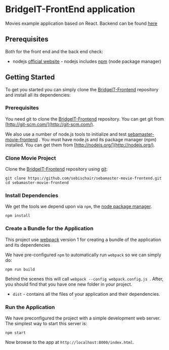 # BridgeIT-FrontEnd application
Movies example application based on React. Backend can be found [here](https://github.com/CLHB8/BridgeIT_Backend)

## Prerequisites

Both for the front end and the back end check:

* nodejs [official website](https://nodejs.org/en/) - nodejs includes [npm](https://www.npmjs.com/) (node package manager)


## Getting Started

To get you started you can simply clone the [BridgeIT-Frontend](https://github.com/sebischair/sebamaster-movie-frontend/) repository and install all its dependencies:

### Prerequisites

You need git to clone the [BridgeIT-Frontend](https://github.com/CLHB8/BridgeIT_FrontEnd/)  repository. You can get git from [http://git-scm.com/](http://git-scm.com/).

We also use a number of node.js tools to initialize and test [sebamaster-movie-frontend](https://github.com/sebischair/sebamaster-movie-frontend/) . You must have node.js and its package manager (npm) installed.  You can get them from [http://nodejs.org/](http://nodejs.org/).

### Clone Movie Project

Clone the [BridgeIT-Frontend](https://github.com/CLHB8/BridgeIT_FrontEnd/)  repository using [git](http://git-scm.com/):

```
git clone https://github.com/sebischair/sebamaster-movie-frontend.git
cd sebamaster-movie-frontend
```

### Install Dependencies

We get the tools we depend upon via `npm`, the [node package manager](https://www.npmjs.com).

```
npm install
```

### Create a Bundle for the Application

This project use [webpack](https://github.com/webpack/webpack) version 1 for creating a bundle of the application and its dependencies

We have pre-configured `npm` to automatically run `webpack` so we can simply do:

```
npm run build
```

Behind the scenes this will call `webpack --config webpack.config.js `.  After, you should find that you have one new folder in your project.

* `dist` - contains all the files of your application and their dependencies.

### Run the Application

We have preconfigured the project with a simple development web server.  The simplest way to start
this server is:

```
npm start
```

Now browse to the app at `http://localhost:8000/index.html`.
